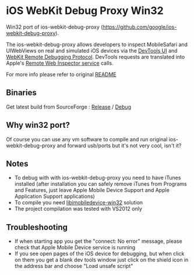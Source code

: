 iOS WebKit Debug Proxy Win32
============================

Win32 port of ios-webkit-debug-proxy (https://github.com/google/ios-webkit-debug-proxy).

The ios-webkit-debug-proxy allows developers to inspect MobileSafari and UIWebViews on real and simulated iOS devices via the [DevTools UI](https://developers.google.com/chrome-developer-tools/) and [WebKit Remote Debugging Protocol](https://developers.google.com/chrome-developer-tools/docs/remote-debugging).  DevTools requests are translated into Apple's [Remote Web Inspector service](https://developer.apple.com/technologies/safari/developer-tools.html) calls.

For more info please refer to original [README](proxy.md)


Binaries
--------

Get latest build from SourceForge : [Release](http://sourceforge.net/projects/ios-webkit-debug-proxy-win32/files/ios-webkit-debug-proxy-win32.zip/download) / [Debug](http://sourceforge.net/projects/ios-webkit-debug-proxy-win32/files/ios-webkit-debug-proxy-win32-debug.zip/download)


Why win32 port?
---------------

Of course you can use any vm software to compile and run original ios-webkit-debug-proxy and forward usb/ports but it's not very cool, isn't it?


Notes
-----

- To debug with with ios-webkit-debug-proxy you need to have iTunes installed (after installation you can safely remove iTunes from Programs and Features, just leave Apple Mobile Device Support and Apple Application Support applications)
- To compile you need [libimobiledevice-win32](https://github.com/artygus/libimobiledevice-win32) solution
- The project compilation was tested with VS2012 only


Troubleshooting
---------------

- If when starting app you get the "connect: No error" message, please check that Apple Mobile Device service is running
- If you see open pages of the iOS device for debugging, but when click on them you get a blank dev tools window just click on the shield icon in the address bar and choose "Load unsafe script"
